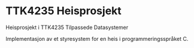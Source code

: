 # TTK4235 Heisprosjekt
Heisprosjekt i TTK4235 Tilpassede Datasystemer

Implementasjon av et styresystem for en heis i programmeringsspråket C.
